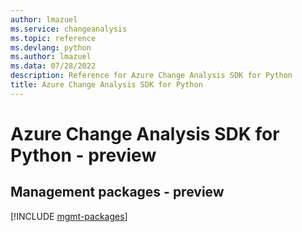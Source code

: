 ```yaml
---
author: lmazuel
ms.service: changeanalysis
ms.topic: reference
ms.devlang: python
ms.author: lmazuel
ms.data: 07/28/2022
description: Reference for Azure Change Analysis SDK for Python
title: Azure Change Analysis SDK for Python
---
```

# Azure Change Analysis SDK for Python - preview

## Management packages - preview
[!INCLUDE [mgmt-packages](change-analysis-mgmt-index.md)]
